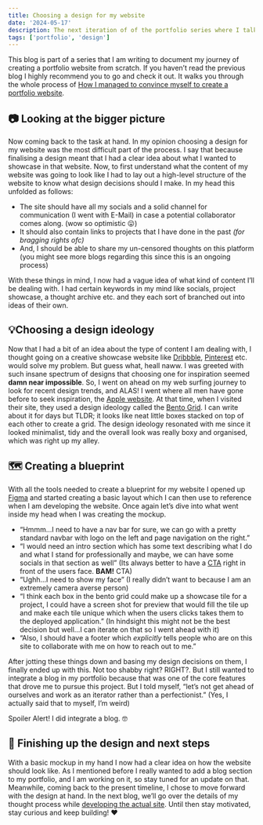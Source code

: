 ```yaml
---
title: Choosing a design for my website
date: '2024-05-17'
description: The next iteration of of the portfolio series where I talk about choosing a design for my website and the thought process behind it.
tags: ['portfolio', 'design']
---
```


This blog is part of a series that I am writing to document my journey of creating a portfolio website from scratch. If you haven’t read the previous blog I highly recommend you to go and check it out. It walks you through the whole process of [How I managed to convince myself to create a portfolio website](/blog/building_portfolio_1).

## 📷 Looking at the bigger picture

Now coming back to the task at hand. In my opinion choosing a design for my website was the most difficult part of the process. I say that because finalising a design meant that I had a clear idea about what I wanted to showcase in that website. Now, to first understand what the content of my website was going to look like I had to lay out a high-level structure of the website to know what design decisions should I make. In my head this unfolded as follows:

- The site should have all my socials and a solid channel for communication (I went with E-Mail) in case a potential collaborator comes along. (wow so optimistic 😛)
- It should also contain links to projects that I have done in the past _(for bragging rights ofc)_
- And, I should be able to share my un-censored thoughts on this platform (you might see more blogs regarding this since this is an ongoing process)

With these things in mind, I now had a vague idea of what kind of content I’ll be dealing with. I had certain keywords in my mind like socials, project showcase, a thought archive etc. and they each sort of branched out into ideas of their own.

## 💡Choosing a design ideology

Now that I had a bit of an idea about the type of content I am dealing with, I thought going on a creative showcase website like [Dribbble](https://dribbble.com/), [Pinterest](https://www.pinterest.com/) etc. would solve my problem. But guess what, heall naww. I was greeted with such insane spectrum of designs that choosing one for inspiration seemed **damn near impossible**. So, I went on ahead on my web surfing journey to look for recent design trends, and ALAS! I went where all men have gone before to seek inspiration, the [Apple website](https://www.apple.com/). At that time, when I visited their site, they used a design ideology called the [Bento Grid](https://medium.com/@hanekcud/bento-grids-what-are-they-and-how-to-use-them-in-your-ui-design-bc55b20f7b74). I can write about it for days but TLDR; it looks like neat little boxes stacked on top of each other to create a grid. The design ideology resonated with me since it looked minimalist, tidy and the overall look was really boxy and organised, which was right up my alley.

## 🗺️ Creating a blueprint

With all the tools needed to create a blueprint for my website I opened up [Figma](https://www.figma.com) and started creating a basic layout which I can then use to reference when I am developing the website. Once again let’s dive into what went inside my head when I was creating the mockup.

- “Hmmm…I need to have a nav bar for sure, we can go with a pretty standard navbar with logo on the left and page navigation on the right.”
- “I would need an intro section which has some text describing what I do and what I stand for professionally and maybe, we can have some socials in that section as well” (Its always better to have a [CTA](https://www.geeksforgeeks.org/what-is-call-to-action-cta-design/) right in front of the users face. **BAM!** CTA)
- “Ughh…I need to show my face” (I really didn’t want to because I am an extremely camera averse person)
- “I think each box in the bento grid could make up a showcase tile for a project, I could have a screen shot for preview that would fill the tile up and make each tile unique which when the users clicks takes them to the deployed application.” (In hindsight this might not be the best decision but well…I can iterate on that so I went ahead with it)
- “Also, I should have a footer which _explicitly_ tells people who are on this site to collaborate with me on how to reach out to me.”

After jotting these things down and basing my design decisions on them, I finally ended up with this. Not too shabby right? RIGHT?. But I still wanted to integrate a blog in my portfolio because that was one of the core features that drove me to pursue this project. But I told myself, “let’s not get ahead of ourselves and work as an iterator rather than a perfectionist.” (Yes, I actually said that to myself, I’m weird)

Spoiler Alert! I did integrate a blog. 🤓

## 🏁 Finishing up the design and next steps

With a basic mockup in my hand I now had a clear idea on how the website should look like. As I mentioned before I really wanted to add a blog section to my portfolio, and I am working on it, so stay tuned for an update on that. Meanwhile, coming back to the present timeline, I chose to move forward with the design at hand. In the next blog, we’ll go over the details of my thought process while [developing the actual site](https://www.notion.so/Developing-the-actual-site-90e657d4744849578040a444647b5d85?pvs=21). Until then stay motivated, stay curious and keep building! ❤️
